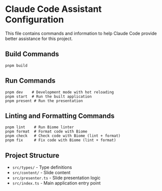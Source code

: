 # Claude Code Assistant Configuration

This file contains commands and information to help Claude Code provide better assistance for this project.

## Build Commands

```
pnpm build
```

## Run Commands

```
pnpm dev    # Development mode with hot reloading
pnpm start  # Run the built application
pnpm present # Run the presentation
```

## Linting and Formatting Commands

```
pnpm lint    # Run Biome linter
pnpm format  # Format code with Biome
pnpm check   # Check code with Biome (lint + format)
pnpm fix     # Fix code with Biome (lint + format)
```

## Project Structure

- `src/types/` - Type definitions
- `src/content/` - Slide content
- `src/presenter.ts` - Slide presentation logic
- `src/index.ts` - Main application entry point